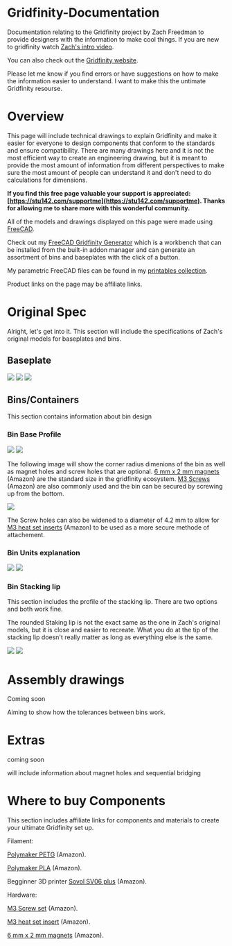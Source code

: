 # Gridfinity-Documentation
Documentation relating to the Gridfinity project by Zach Freedman to provide designers with the information to make cool things. If you are new to gridfinity watch [Zach's intro video](https://www.youtube.com/watch?v=ra_9zU-mnl8).

You can also check out the [Gridfinity website](https://gridfinity.xyz/).

Please let me know if you find errors or have suggestions on how to make the information easier to understand. I want to make this the untimate Gridfinity resourse. 

# Overview 
This page will include technical drawings to explain Gridfinity and make it easier for everyone to design components that conform to the standards and ensure compatibility. There are many drawings here and it is not the most efficient way to create an engineering drawing, but it is meant to provide the most amount of information from different perspectives to make sure the most amount of people can understand it and don't need to do calculations for dimensions. 

**If you find this free page valuable your support is appreciated: [https://stu142.com/supportme](https://stu142.com/supportme). Thanks for allowing me to share more with this wonderful community.** 

All of the models and drawings displayed on this page were made using [FreeCAD](https://www.freecad.org/).

Check out my [FreeCAD Gridfinity Generator](https://github.com/Stu142/FreeCAD-Gridfinity-Workbench) which is a workbench that can be installed from the built-in addon manager and can generate an assortment of bins and baseplates with the click of a button. 

My parametric FreeCAD files can be found in my [printables collection](https://www.printables.com/@Stu142_524934/collections/969910).

Product links on the page may be affiliate links. 

# Original Spec
Alright, let's get into it. This section will include the specifications of Zach's original models for baseplates and bins. 

## Baseplate
<img src="drawing_svg/baseplate_profile.svg">
<img src="drawing_svg/baseplate_total_width.svg">
<img src="drawing_svg/baseplate_radius.svg">

## Bins/Containers
This section contains information about bin design 

### Bin Base Profile
<img src="drawing_svg/bin_bottom_profile.svg">
<img src="drawing_svg/bin_profile_width.svg">

The following image will show the corner radius dimenions of the bin as well as magnet holes and screw holes that are optional. [6 mm x 2 mm magnets](https://geni.us/X9t1M) (Amazon) are the standard size in the gridfinity ecosystem. [M3 Screws]() (Amazon) are also commonly used and the bin can be secured by screwing up from the bottom. 

<img src="drawing_svg/bin_radius.svg">

The Screw holes can also be widened to a diameter of 4.2 mm to allow for [M3 heat set inserts](https://geni.us/Svm0Sl) (Amazon) to be used as a more secure methode of attachement. 

### Bin Units explanation

<img src="drawing_svg/bin_total_width.svg">
<img src="drawing_svg/bin_total_height.svg">

### Bin Stacking lip
This section includes the profile of the stacking lip. There are two options and both work fine. 

The rounded Staking lip is not the exact same as the one in Zach's original models, but it is close and easier to recreate. What you do at the tip of the stacking lip doesn't really matter as long as everything else is the same. 

<img src="drawing_svg/bin_round_stacking_lip_profile.svg">
<img src="drawing_svg/bin_sharp_stacking_lip_profile.svg">

# Assembly drawings 
Coming soon

Aiming to show how the tolerances between bins work. 


# Extras
coming soon

will include information about magnet holes and sequential bridging 

# Where to buy Components 
This section includes affiliate links for components and materials to create your ultimate Gridfinity set up. 

Filament:

[Polymaker PETG](https://geni.us/CBTpq) (Amazon).

[Polymaker PLA](https://geni.us/qoaqfE) (Amazon).

Begginner 3D printer [Sovol SV06 plus](https://geni.us/fWW26p) (Amazon).

Hardware:

[M3 Screw set](https://geni.us/gfP7w) (Amazon).

[M3 heat set insert](https://geni.us/Svm0Sl) (Amazon).

[6 mm x 2 mm magnets](https://geni.us/X9t1M) (Amazon).



